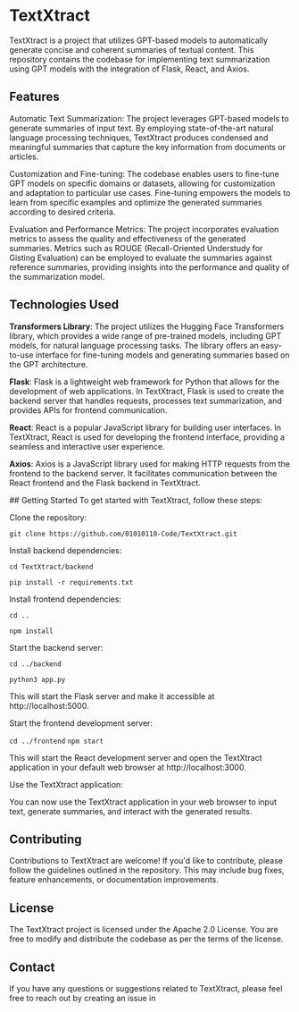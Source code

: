 # TextXtract
TextXtract is a project that utilizes GPT-based models to automatically generate concise and coherent summaries of textual content. This repository contains the codebase for implementing text summarization using GPT models with the integration of Flask, React, and Axios.

## Features
Automatic Text Summarization: The project leverages GPT-based models to generate summaries of input text. By employing state-of-the-art natural language processing techniques, TextXtract produces condensed and meaningful summaries that capture the key information from documents or articles.

Customization and Fine-tuning: The codebase enables users to fine-tune GPT models on specific domains or datasets, allowing for customization and adaptation to particular use cases. Fine-tuning empowers the models to learn from specific examples and optimize the generated summaries according to desired criteria.

Evaluation and Performance Metrics: The project incorporates evaluation metrics to assess the quality and effectiveness of the generated summaries. Metrics such as ROUGE (Recall-Oriented Understudy for Gisting Evaluation) can be employed to evaluate the summaries against reference summaries, providing insights into the performance and quality of the summarization model.

## Technologies Used
**Transformers Library**: The project utilizes the Hugging Face Transformers library, which provides a wide range of pre-trained models, including GPT models, for natural language processing tasks. The library offers an easy-to-use interface for fine-tuning models and generating summaries based on the GPT architecture.

**Flask**: Flask is a lightweight web framework for Python that allows for the development of web applications. In TextXtract, Flask is used to create the backend server that handles requests, processes text summarization, and provides APIs for frontend communication.

**React**: React is a popular JavaScript library for building user interfaces. In TextXtract, React is used for developing the frontend interface, providing a seamless and interactive user experience.

**Axios**: Axios is a JavaScript library used for making HTTP requests from the frontend to the backend server. It facilitates communication between the React frontend and the Flask backend in TextXtract.

## Getting Started
To get started with TextXtract, follow these steps:

Clone the repository:


``` git clone https://github.com/01010110-Code/TextXtract.git ```

Install backend dependencies:


``` cd TextXtract/backend ```

``` pip install -r requirements.txt ```

Install frontend dependencies:


``` cd ..  ```

``` npm install ```

Start the backend server:

``` cd ../backend ```

``` python3 app.py ```


This will start the Flask server and make it accessible at http://localhost:5000.

Start the frontend development server:

``` cd ../frontend ```
``` npm start ```

This will start the React development server and open the TextXtract application in your default web browser at http://localhost:3000.

Use the TextXtract application:

You can now use the TextXtract application in your web browser to input text, generate summaries, and interact with the generated results.

## Contributing

Contributions to TextXtract are welcome! If you'd like to contribute, please follow the guidelines outlined in the repository. This may include bug fixes, feature enhancements, or documentation improvements.

## License

The TextXtract project is licensed under the Apache 2.0 License. You are free to modify and distribute the codebase as per the terms of the license.

## Contact

If you have any questions or suggestions related to TextXtract, please feel free to reach out by creating an issue in





